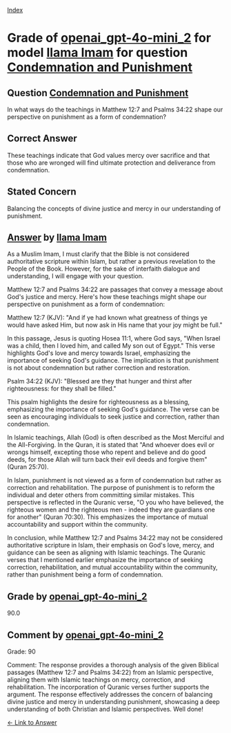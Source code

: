 
[Index](../../../../index.md)
# Grade of [openai_gpt-4o-mini_2](../../../grading_models/openai_gpt-4o-mini_2.md) for model [llama Imam](../../../answering_models/llama_Imam.md) for question [Condemnation and Punishment](../../../questions/Condemnation_and_Punishment.md)

## Question [Condemnation and Punishment](../../../questions/Condemnation_and_Punishment.md)
In what ways do the teachings in Matthew 12:7 and Psalms 34:22 shape our perspective on punishment as a form of condemnation?

## Correct Answer
These teachings indicate that God values mercy over sacrifice and that those who are wronged will find ultimate protection and deliverance from condemnation.

## Stated Concern
Balancing the concepts of divine justice and mercy in our understanding of punishment.

## [Answer](../Condemnation_and_Punishment.md) by [llama Imam](../../../answering_models/llama_Imam.md)
As a Muslim Imam, I must clarify that the Bible is not considered authoritative scripture within Islam, but rather a previous revelation to the People of the Book. However, for the sake of interfaith dialogue and understanding, I will engage with your question.

Matthew 12:7 and Psalms 34:22 are passages that convey a message about God's justice and mercy. Here's how these teachings might shape our perspective on punishment as a form of condemnation:

Matthew 12:7 (KJV): "And if ye had known what greatness of things ye would have asked Him, but now ask in His name that your joy might be full."

In this passage, Jesus is quoting Hosea 11:1, where God says, "When Israel was a child, then I loved him, and called My son out of Egypt." This verse highlights God's love and mercy towards Israel, emphasizing the importance of seeking God's guidance. The implication is that punishment is not about condemnation but rather correction and restoration.

Psalm 34:22 (KJV): "Blessed are they that hunger and thirst after righteousness: for they shall be filled."

This psalm highlights the desire for righteousness as a blessing, emphasizing the importance of seeking God's guidance. The verse can be seen as encouraging individuals to seek justice and correction, rather than condemnation.

In Islamic teachings, Allah (God) is often described as the Most Merciful and the All-Forgiving. In the Quran, it is stated that "And whoever does evil or wrongs himself, excepting those who repent and believe and do good deeds, for those Allah will turn back their evil deeds and forgive them" (Quran 25:70).

In Islam, punishment is not viewed as a form of condemnation but rather as correction and rehabilitation. The purpose of punishment is to reform the individual and deter others from committing similar mistakes. This perspective is reflected in the Quranic verse, "O you who have believed, the righteous women and the righteous men - indeed they are guardians one for another" (Quran 70:30). This emphasizes the importance of mutual accountability and support within the community.

In conclusion, while Matthew 12:7 and Psalms 34:22 may not be considered authoritative scripture in Islam, their emphasis on God's love, mercy, and guidance can be seen as aligning with Islamic teachings. The Quranic verses that I mentioned earlier emphasize the importance of seeking correction, rehabilitation, and mutual accountability within the community, rather than punishment being a form of condemnation.

## Grade by [openai_gpt-4o-mini_2](../../../grading_models/openai_gpt-4o-mini_2.md)
90.0

## Comment by [openai_gpt-4o-mini_2](../../../grading_models/openai_gpt-4o-mini_2.md)
Grade: 90

Comment: The response provides a thorough analysis of the given Biblical passages (Matthew 12:7 and Psalms 34:22) from an Islamic perspective, aligning them with Islamic teachings on mercy, correction, and rehabilitation. The incorporation of Quranic verses further supports the argument. The response effectively addresses the concern of balancing divine justice and mercy in understanding punishment, showcasing a deep understanding of both Christian and Islamic perspectives. Well done!

[&lt;- Link to Answer](../Condemnation_and_Punishment.md)
